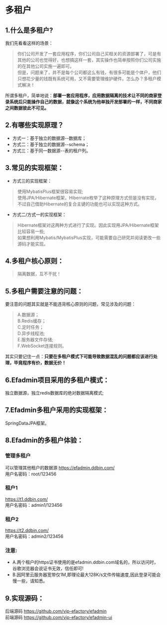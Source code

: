 # 多租户  

## 1.什么是多租户?
我们先看看这样的场景：  
> 你们公司开发了一套应用程序，你们公司自己买相关的资源部署了，可是有其他的公司也觉得好，也想搞这样一套，其实操作也简单按照你们公司实施的在其他公司实施一遍即可。  
> 但是，问题来了，并不是每个公司都这么有钱，有很多可能是个体户，他们只想花少量的钱既有系统可用，又不需要管理维护硬件。怎么办？多租户模式解决！  

所谓多租户，简单地说：**部署一套应用程序，应用数据隔离的技术让不同的商家登录系统后只能操作自己的数据，就像这个系统为他单独开发部署的一样，不同商家之间数据彼此不可见。**

## 2.有哪些实现原理？
- 方式一：基于独立的数据源--数据库；
- 方式二：基于独立的数据源--schema；
- 方式三：基于同一数据源--表的租户列。

## 3.常见的实现框架：
- 方式三的实现框架：  
 > 使用MybatisPlus框架很容易实现;  
 > 使用JPA/Hibernate框架，Hibernate枚举了这种原理方式但是没有实现，不过自己借助Hibernate的复合主键的功能也可以实现这种方式。
- 方式二/方式一的实现框架：  
 > Hibernate框架对这两种方式进行了实现。因此实现用JPA/Hibernate框架比较容易一些;  
 >如果想利用Mybatis/MybatisPlus实现，可能需要自己研究并阅读更改一些源码才能实现。

## 4.多租户核心原则：
> 隔离数据，互不干扰！

## 5.多租户需要注意的问题：
要注意的问题其实就是不能违背核心原则的问题，常见涉及的问题：
> A.数据源；  
> B.Redis缓存；  
> C.定时任务；  
> D.异步线程池;  
> E.服务器文件存储;  
> F.WebSocket连接规则。  

其实只要记住一点：**只要在多租户模式下可能导致数据混乱的问题都应该进行处理，毕竟程序有价，数据无价！**

## 6.Efadmin项目采用的多租户模式：
独立数据源，独立redis数据库的绝对数据隔离模式;

## 7.Efadmin多租户采用的实现框架：
SpringDataJPA框架。

## 8.Efadmin的多租户体验：
### 管理多租户
可以管理其他租户的数据源
<https://efadmin.ddbin.com/>  
用户名密码：root/123456
### 租户1
<https://t1.ddbin.com/>  
用户名密码：admin1/123456
### 租户2
<https://t2.ddbin.com/>  
用户名密码：admin2/123456
### 注意:
- A.两个租户的https证书使用的是efadmin.ddbin.com域名的，所以访问时，谷歌浏览器会说证书无效，信任即可!
- B.因阿里云服务器宽带仅1M,即理论最大128K/s文件传输速度,因此登录可能会慢一些，请知悉。

## 9.实现源码：
 后端源码 <https://github.com/vip-efactory/efadmin>  
 前端源码 <https://github.com/vip-efactory/efadmin-ui>
